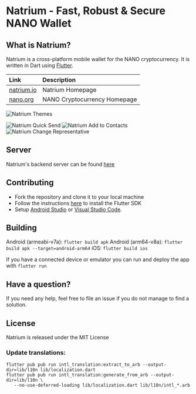 # Natrium - Fast, Robust & Secure NANO Wallet

## What is Natrium?

Natrium is a cross-platform mobile wallet for the NANO cryptocurrency. It is written in Dart using [Flutter](https://flutter.io).

| Link | Description |
| :----- | :------ |
[natrium.io](https://natrium.io) | Natrium Homepage
[nano.org](https://nano.org) | NANO Cryptocurrency Homepage

![Natrium Themes](https://natrium.io/assets/natrium-themes.jpg)

![Natrium Quick Send](https://natrium.io/assets/natrium-qt-1.gif) ![Natrium Add to Contacts](https://natrium.io/assets/natrium-qt-2.gif) ![Natrium Change Representative](https://natrium.io/assets/natrium-qt-4.gif)

## Server

Natrium's backend server can be found [here](https://github.com/appditto/natrium-wallet-server)

## Contributing

* Fork the repository and clone it to your local machine
* Follow the instructions [here](https://flutter.io/docs/get-started/install) to install the Flutter SDK
* Setup [Android Studio](https://flutter.io/docs/development/tools/android-studio) or [Visual Studio Code](https://flutter.io/docs/development/tools/vs-code).

## Building

Android (armeabi-v7a): `flutter build apk`
Android (arm64-v8a): `flutter build apk --target=android-arm64`
iOS: `flutter build ios`

If you have a connected device or emulator you can run and deploy the app with `flutter run`

## Have a question?

If you need any help, feel free to file an issue if you do not manage to find a solution.

## License

Natrium is released under the MIT License

### Update translations:

```
flutter pub pub run intl_translation:extract_to_arb --output-dir=lib/l10n lib/localization.dart
flutter pub pub run intl_translation:generate_from_arb --output-dir=lib/l10n \
   --no-use-deferred-loading lib/localization.dart lib/l10n/intl_*.arb
```

